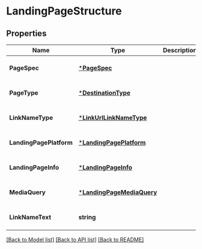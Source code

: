 # LandingPageStructure

## Properties
Name | Type | Description | Notes
------------ | ------------- | ------------- | -------------
**PageSpec** | [***PageSpec**](page_spec.md) |  | [optional] [default to null]
**PageType** | [***DestinationType**](DestinationType.md) |  | [optional] [default to null]
**LinkNameType** | [***LinkUrlLinkNameType**](LinkUrlLinkNameType.md) |  | [optional] [default to null]
**LandingPagePlatform** | [***LandingPagePlatform**](LandingPagePlatform.md) |  | [optional] [default to null]
**LandingPageInfo** | [***LandingPageInfo**](landing_page_info.md) |  | [optional] [default to null]
**MediaQuery** | [***LandingPageMediaQuery**](landing_page_media_query.md) |  | [optional] [default to null]
**LinkNameText** | **string** |  | [optional] [default to null]

[[Back to Model list]](../README.md#documentation-for-models) [[Back to API list]](../README.md#documentation-for-api-endpoints) [[Back to README]](../README.md)


